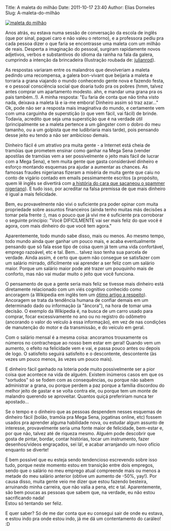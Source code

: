 Title: A maleta do milhão
Date: 2011-10-17 23:40
Author: Elias Dorneles
Slug: A-maleta-do-milhão

[![maleta do
milhão](https://eljunior.files.wordpress.com/2011/10/432888092_8887774475_m.jpg "maleta cheia de dinheiro")](http://www.flickr.com/photos/julianrod/432888092/)

Anos atrás, eu estava numa sessão de conversação da escola de inglês
(que por sinal, paguei caro e não valeu o retorno), e a professora pediu
pra cada pessoa dizer o que faria se encontrasse uma maleta com um
milhão de reais. Desperta a imaginação do pessoal, surgiram rapidamente
novos adjetivos, verbos e substantivos do idioma da rainha na fala da
galera, cumprindo a intenção da brincadeira (Ilustração roubada de:
[julianrod](http://www.flickr.com/photos/julianrod/432888092/ "http://www.flickr.com/photos/julianrod/432888092/")).

As respostas variaram entre os malandros que devolveriam a maleta
pedindo uma recompensa, a galera bon-vivant que beijaria a maleta e
torraria a grana viajando o mundo conhecendo gente nova e fazendo festa,
e o pessoal consciência social que doaria tudo pra os pobres (hmm,
talvez antes comprar um apartamento modesto. ahn, e mandar uma grana pra
os pais também..!). A minha resposta: "Eu faria de conta que não tinha
visto nada, deixava a maleta lá e ia-me embora! Dinheiro assim só traz
azar..." Ok, pode não ser a resposta mais imaginativa do mundo, e
certamente vem com uma carguinha de superstição (o que vem fácil, vai
fácil) de brinde.  
Todavia, acredito que seja uma superstição que é na verdade útil
(principalmente se a maleta pertence a um gângster com o dobro do meu
tamanho, ou a um golpista que me ludibriaria mais tarde), pois pensando
desse jeito eu tendo a não ser ambicioso demais.

Dinheiro fácil é um atrativo pra muita gente - a Internet está cheia de
tramóias que prometem ensinar como ganhar na Mega Sena (vender apostilas
de tramóias vem a ser possivelmente o jeito mais fácil de lucrar com a
Mega Sena), e tem muita gente que gasta considerável dinheiro e esforço
montando esquemas pra ajudar a aumentar as chances. As famosas fraudes
nigerianas fizeram a miséria de muita gente que caiu no conto de vigário
contado em emails pessimamente escritos (a propósito, quem lê inglês se
divertirá com [a história do cara que sacaneou o spammer
nigeriano](http://web.archive.org/web/20070209072152/spl.haxial.net/nigerian-fraud/ "O comedor saiu comido")).
E tudo isso, por acreditar na falsa premissa de que mais dinheiro é
igual a mais felicidade.

Bem, eu provavelmente não vivi o suficiente pra poder opinar com muita
propriedade sobre assuntos financeiros (ainda tenho muitas más decisões
a tomar pela frente :), mas o pouco que já vivi me é suficiente pra
corroborar o seguinte princípio: "Você DIFICILMENTE vai ser mais feliz
do que você é agora, com mais dinheiro do que você tem agora."

Aparentemente, todo mundo sabe disso, mais ou menos. Ao mesmo tempo,
todo mundo ainda quer ganhar um pouco mais, e acaba eventualmente
pensando que só fala esse tipo de coisa quem já tem uma vida
confortável, emprego razoável, etc e tal. Bem... talvez isso tenha sua
parcela de verdade. Ainda assim, é certo que quem não consegue se
satisfazer com um salário mirrado, dificilmente vai aprender a ser feliz
com um salário maior. Porque um salário maior pode até trazer um
pouquinho mais de conforto, mas não vai mudar muito o jeito que você
funciona.

O pensamento de que a gente seria mais feliz se tivesse mais dinheiro
está diretamente relacionado com um viés cognitivo conhecido como
ancoragem (a Wikipedia em inglês tem um [ótimo artigo a
respeito](http://en.wikipedia.org/wiki/Anchoring)). Ancoragem se trata
da tendência humana de confiar demais em um determinado dado ou
informação (a "âncora"), na hora de tomar uma decisão. O exemplo da
Wikipedia é, na busca de um carro usado para comprar, focar
excessivamente no ano ou no registro do odômetro (ancorando o valor do
veículo à essa informação), em vez de nas condições de manutenção do
motor e da transmissão, e do veículo em geral.

Com o salário mensal é a mesma coisa: ancoramos trouxamente os números
no contracheque ao nosso bem estar em geral! Quando vem um aumento, o
efeito na felicidade vem e vai, e passa pouco antes ou depois de logo. O
satisfeito seguirá satisfeito e o descontente, descontente (às vezes um
pouco menos, às vezes um pouco mais).

E dinheiro fácil ganhado na loteria pode muito possivelmente ser a pior
coisa que acontece na vida de alguém. Existem inúmeros casos em que os
"sortudos" só se fodem com as consequências, ou porque não sabem
administrar a grana, ou porque perdem a paz porque a família discordou
do melhor jeito de gastar e se volta contra ele, ou porque tem um monte
de malandro querendo se aproveitar. Quantos quiçá prefeririam nunca ter
apostado...

Se o tempo e o dinheiro que as pessoas despendem nesses esquemas de
dinheiro fácil (bolão, tramóia pra Mega Sena, jogatinas online, etc)
fossem usados pra aprender alguma habilidade nova, ou estudar algum
assunto de interesse, provavelmente seria uma fonte maior de felicidade,
bem-estar e, por que não, talvez até de riqueza mesmo. Alguém pode
descobrir que gosta de pintar, bordar, contar histórias, tocar um
instrumento, fazer desenhos/vídeos engraçados, sei lá!, e acabar
arranjando um novo ofício enquanto se diverte!

É bem possível que eu esteja sendo tendencioso escrevendo sobre isso
tudo, porque neste momento estou em transição entre dois empregos, sendo
que o salário no meu emprego atual compreende mais ou menos a metade do
meu salário anterior (obtive um aumento de -50%, yay!). Por causa disso,
muita gente veio me dizer que estou fazendo besteira, arruinando minha
carreira, que não valia a pena, etc e tal. Aparentemente, são bem poucas
as pessoas que sabem que, na verdade, eu não estou sacrificando nada!  
Estou só tentando ser feliz.

E quer saber? Só de me dar conta que eu consegui sair de onde eu estava,
e estou indo pra onde estou indo, já me dá um contentamento do caráleo!
:D
